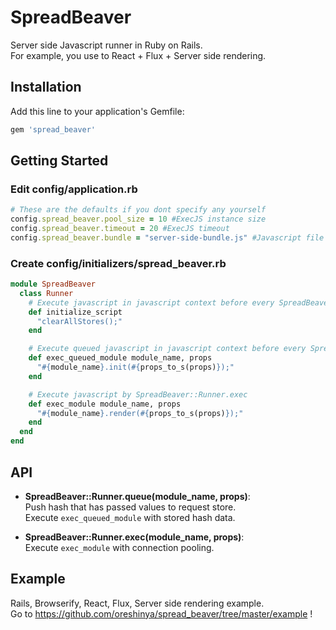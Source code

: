 # SpreadBeaver
Server side Javascript runner in Ruby on Rails.  
For example, you use to React + Flux + Server side rendering.

## Installation

Add this line to your application's Gemfile:

```ruby
gem 'spread_beaver'
```

## Getting Started

### Edit config/application.rb
```ruby
# These are the defaults if you dont specify any yourself
config.spread_beaver.pool_size = 10 #ExecJS instance size
config.spread_beaver.timeout = 20 #ExecJS timeout
config.spread_beaver.bundle = "server-side-bundle.js" #Javascript file placed at under app/assets/javascripts
```

### Create config/initializers/spread_beaver.rb
```ruby
module SpreadBeaver
  class Runner
    # Execute javascript in javascript context before every SpreadBeaver::Runner.exec
    def initialize_script
      "clearAllStores();"
    end

    # Execute queued javascript in javascript context before every SpreadBeaver::Runner.exec
    def exec_queued_module module_name, props
      "#{module_name}.init(#{props_to_s(props)});"
    end

    # Execute javascript by SpreadBeaver::Runner.exec
    def exec_module module_name, props
      "#{module_name}.render(#{props_to_s(props)});"
    end
  end
end
```

## API

- **SpreadBeaver::Runner.queue(module_name, props)**:  
Push hash that has passed values to request store.  
Execute `exec_queued_module` with stored hash data.

- **SpreadBeaver::Runner.exec(module_name, props)**:  
Execute `exec_module` with connection pooling.

## Example
Rails, Browserify, React, Flux, Server side rendering example.  
Go to https://github.com/oreshinya/spread_beaver/tree/master/example !
